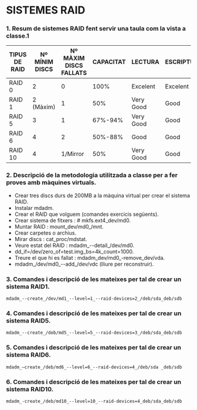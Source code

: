 # SISTEMES RAID

### 1. Resum de sistemes RAID fent servir una taula com la vista a classe.1

| TIPUS DE RAID | Nº MÍNIM DISCS | Nº MÀXIM DISCS FALLATS | CAPACITAT | LECTURA | ESCRIPTURA |
| --------------| -------------- | ---------------------- | --------- | ------- | ---------- |
|    RAID 0     |     2     |      0      | 100% |Excelent | Excelent |
|    RAID 1     | 2 (Màxim) | 1 | 50% |Very Good|  Good |
|    RAID 5     |     3     | 1 | 67%-94%|Very Good|    Good    |
|    RAID 6     |     4     | 2 | 50%-88% | Good | Good |
|    RAID 10    |     4     | 1/Mirror | 50% |Very Good| Good |


### 2. Descripció de la metodologia utilitzada a classe per a fer proves amb màquines virtuals.

- Crear tres discs durs de 200MB a la màquina virtual per crear el sistema RAID.
- Instalar mdadm.
- Crear el RAID que volguem (comandes exercicis següents).
- Crear sistema de fitxers : # mkfs.ext4_dev/md0.
- Muntar RAID : mount_dev/md0_/mnt.
- Crear carpetes o archius.
- Mirar discs : cat_proc/mdstat.
- Veure estat del RAID : mdadm_--detail_/dev/md0.
- dd_if=/dev/zero_of=test.img_bs=4k_count=1000.
- Treure el que hi es fallat : mdadm_dev/md0_-remove_dev/vda.
- mdadm_/dev/md0_--add_/dev/vdc (lliure per reconstruir).

### 3. Comandes i descripció de les mateixes per tal de crear un sistema RAID1.

    mdadm_--create_/dev/md1_--level=1_--raid-devices=2_/deb/sda_deb/sdb

### 4. Comandes i descripció de les mateixes per tal de crear un sistema RAID5.

    mdadm_--create_/deb/md5_--level=5_--raid-devices=3_/deb/sda_deb/sdb

### 5. Comandes i descripció de les mateixes per tal de crear un sistema RAID6.

    mdadm_–create_/deb/md6_--level=6_--raid-devices=4_/deb/sda _deb/sdb

### 6. Comandes i descripció de les mateixes per tal de crear un sistema RAID10.

    mdadm_-create_/deb/md10_--level=10_--raid-devices=4_deb/sda_deb/sdb
